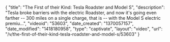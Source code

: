{
    "title": "The First of their Kind: Tesla Roadster and Model S",
    "description": "Tesla broke barriers with the electric Roadster, and now it's going even farther -- 300 miles on a single charge, that is -- with the Model S electric premiu...",
    "videoid": "53603",
    "date_created": "1370057157",
    "date_modified": "1418180958",
    "type": "captivate",
    "layout": "video",
    "url": "\/v\/the-first-of-their-kind-tesla-roadster-and-model-s\/53603"
}